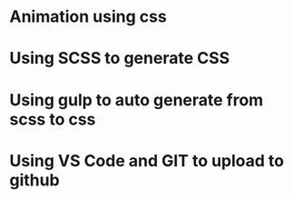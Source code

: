 # Animation using css
# Using SCSS to generate CSS
# Using gulp to auto generate from scss to css
# Using VS Code and GIT to upload to github

